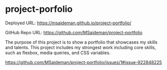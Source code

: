 # project-porfolio

Deployed URL: https://msaideman.github.io/project-portfolio/

GitHub Repo URL: https://github.com/MSaideman/project-portfolio

The purpose of this project is to show a portfolio that showcases my skills and talents. This project includes my strongest work including core skills, such as flexbox, media queries, and CSS variables.

https://github.com/MSaideman/project-portfolio/issues/1#issue-922848225
